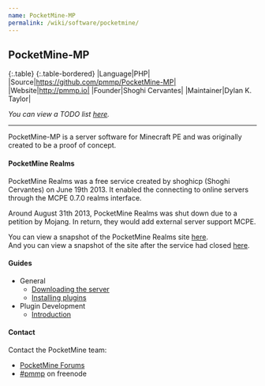 ```yaml
---
name: PocketMine-MP
permalink: /wiki/software/pocketmine/
---
```

## PocketMine-MP

{:.table}
{:.table-bordered}
|Language|PHP|
|Source|https://github.com/pmmp/PocketMine-MP|
|Website|http://pmmp.io|
|Founder|Shoghi Cervantes|
|Maintainer|Dylan K. Taylor|

*You can view a TODO list [here](todo/).*

---

PocketMine-MP is a server software for Minecraft PE and was originally created to be a proof of concept.  
  
#### PocketMine Realms
PocketMine Realms was a free service created by shoghicp (Shoghi Cervantes) on June 19th 2013.
It enabled the connecting to online servers through the MCPE 0.7.0 realms interface. 

Around August 31th 2013, PocketMine Realms was shut down due to a petition by Mojang. In return, they would add external server support MCPE.

You can view a snapshot of the PocketMine Realms site [here](http://web.archive.org/web/20130811232607/http://realms.pocketmine.net/).  
And you can view a snapshot of the site after the service had closed [here](http://web.archive.org/web/20131001030747/realms.pocketmine.net).
  
#### Guides
* General
  * [Downloading the server](downloading-the-server/)
  * [Installing plugins](installing-plugins/)
* Plugin Development
  * [Introduction](plugin-dev/)
  
#### Contact
Contact the PocketMine team:

* [PocketMine Forums](http://forums.pmmp.io)  
* [#pmmp](http://webchat.freenode.net/?channels=pmmp&uio=d4) on freenode
